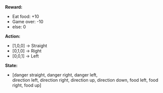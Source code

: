 


__Reward:__  
* Eat food: +10  
* Game over: -10  
* else: 0  

__Action:__  
*  [1,0,0] -> Straight  
*   [0,1,0] -> Right  
*   [0,0,1] -> Left  


__State:__  
 *  [danger straight, danger right, danger left,  
 direction left, direction right, direction up, direction down,
 food left, food right, food up]
